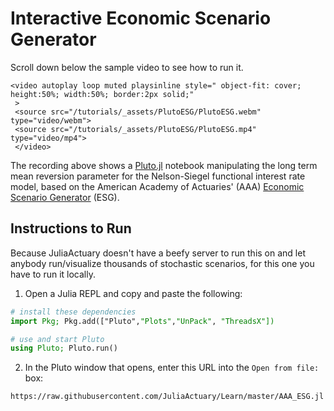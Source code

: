 # Interactive Economic Scenario Generator

Scroll down below the sample video to see how to run it.

~~~
<video autoplay loop muted playsinline style=" object-fit: cover; height:50%; width:50%; border:2px solid;"
 >
 <source src="/tutorials/_assets/PlutoESG/PlutoESG.webm" type="video/webm">
 <source src="/tutorials/_assets/PlutoESG/PlutoESG.mp4" type="video/mp4">
 </video>
~~~

The recording above shows a [Pluto.jl](https://github.com/fonsp/Pluto.jl) notebook manipulating the long term mean reversion parameter for the Nelson-Siegel functional interest rate model, based on the American Academy of Actuaries' (AAA) [Economic Scenario Generator](https://www.actuary.org/content/economic-scenario-generators) (ESG).

## Instructions to Run

Because JuliaActuary doesn't have a beefy server to run this on and let anybody run/visualize thousands of stochastic scenarios, for this one you have to run it locally.

1. Open a Julia REPL and copy and paste the following:

```julia
# install these dependencies
import Pkg; Pkg.add(["Pluto","Plots","UnPack", "ThreadsX"]) 

# use and start Pluto
using Pluto; Pluto.run()                        
```

2. In the Pluto window that opens, enter this URL into the `Open from file:` box:

```
https://raw.githubusercontent.com/JuliaActuary/Learn/master/AAA_ESG.jl
```
